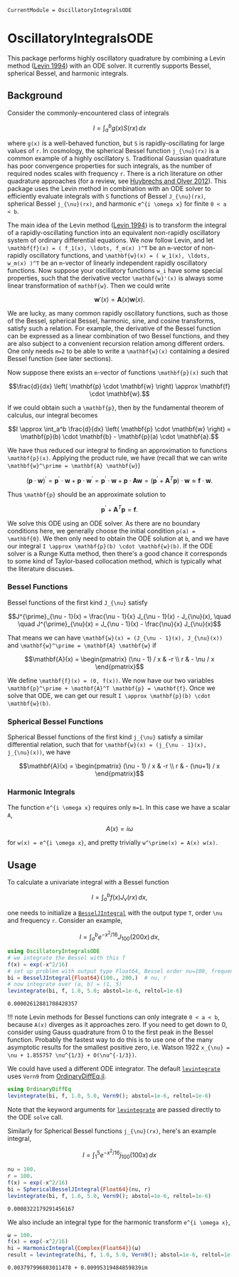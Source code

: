 ```@meta
CurrentModule = OscillatoryIntegralsODE
```

# OscillatoryIntegralsODE

This package performs highly oscillatory quadrature by combining a Levin method ([Levin 1994](https://www.sciencedirect.com/science/article/pii/0377042794001189)) with an ODE solver. It currently supports Bessel, spherical Bessel, and harmonic integrals. 

## Background

Consider the commonly-encountered class of integrals

```math
I = \int_a^b g(x) S(rx) \, dx
```

where ``g(x)`` is a well-behaved function, but ``S`` is rapidly-oscillating for large values of ``r``. In cosmology, the spherical Bessel function ``j_{\nu}(rx)`` is a common example of a highly oscillatory ``S``. Traditional Gaussian quadrature has poor convergence properties for such integrals, as the number of required nodes scales with frequency ``r``. There is a rich literature on other quadrature approaches (for a review, see [Huybrechs and Olver 2012](https://people.cs.kuleuven.be/~daan.huybrechs/research/HOQ.pdf)). This package uses the Levin method in combination with an ODE solver to efficiently evaluate integrals with ``S`` functions of Bessel ``J_{\nu}(rx)``, spherical Bessel ``j_{\nu}(rx)``, and harmonic ``e^{i \omega x}`` for finite ``0 < a < b``.

The main idea of the Levin method ([Levin 1994](https://www.sciencedirect.com/science/article/pii/0377042794001189)) is to transform the integral of a rapidly-oscillating function into an equivalent non-rapidly oscillatory system of ordinary differential equations. We now follow Levin, and let ``\mathbf{f}(x) = ( f_1(x), \ldots, f_m(x) )^T`` be an ``m``-vector of non-rapidly oscillatory functions, and ``\mathbf{w}(x) = ( w_1(x), \ldots, w_m(x) )^T`` be an ``m``-vector of linearly independent rapidly oscillatory functions. Now suppose your oscillatory functions ``w_i`` have some special properties, such that the derivative vector ``\mathbf{w}'(x)`` is always some linear transformation of ``mathbf{w}``. Then we could write 

```math
\mathbf{w}'(x) = \mathbf{A}(x) \mathbf{w}(x).
```
We are lucky, as many common rapidly oscillatory functions, such as those of the Bessel, spherical Bessel, harmonic, sine, and cosine transforms, satisfy such a relation. For example, the derivative of the Bessel function can be expressed as a linear combination of two Bessel functions, and they are also subject to a convenient recursion relation among different orders. One only needs ``m=2`` to be able to write a ``\mathbf{w}(x)`` containing a desired Bessel function (see later sections).

Now suppose there exists an ``m``-vector of functions ``\mathbf{p}(x)`` such that 
```math
\frac{d}{dx} \left( \mathbf{p} \cdot \mathbf{w} \right) \approx \mathbf{f} \cdot \mathbf{w}.
```
If we could obtain such a ``\mathbf{p}``, then by the fundamental theorem of calculus, our integral becomes
```math
I \approx \int_a^b \frac{d}{dx} \left( \mathbf{p}   \cdot \mathbf{w} \right) = \mathbf{p}(b) \cdot \mathbf{b} - \mathbf{p}(a) \cdot \mathbf{a}.
```
We have thus reduced our integral to finding an approximation to functions ``\mathbf{p}(x)``. Applying the product rule, we have (recall that we can write ``\mathbf{w}^\prime = \mathbf{A} \mathbf{w}``)
```math
(\mathbf{p} \cdot \mathbf{w})^\prime = \mathbf{p}^\prime \cdot \mathbf{w} + \mathbf{p} \cdot \mathbf{w}^\prime = \mathbf{p}^\prime \cdot \mathbf{w} + \mathbf{p} \cdot \mathbf{A} \mathbf{w} = (\mathbf{p}^\prime + \mathbf{A}^T \mathbf{p}) \cdot \mathbf{w} \approx \mathbf{f} \cdot \mathbf{w}.
```
Thus ``\mathbf{p}`` should be an approximate solution to 
```math
\mathbf{p}^\prime + \mathbf{A}^T \mathbf{p} = \mathbf{f}.
```
We solve this ODE using an ODE solver. As there are no boundary conditions here, we generally choose the initial condition ``p(a) = \mathbf{0}``. We then only need to obtain the ODE solution at ``b``, and we have our integral ``I \approx \mathbf{p}(b) \cdot \mathbf{w}(b)``. If the ODE solver is a Runge Kutta method, then there's a good chance it corresponds to some kind of Taylor-based collocation method, which is typically what the literature discuses.

### Bessel Functions
Bessel functions of the first kind ``J_{\nu}`` satisfy 
```math
J^{\prime}_{\nu - 1}(x) = \frac{\nu - 1}{x} J_{\nu - 1}(x) - J_{\nu}(x), \quad \quad
J^{\prime}_{\nu}(x) =  J_{\nu - 1}(x) - \frac{\nu}{x} J_{\nu}(x)
```
That means we can have ``\mathbf{w}(x) = (J_{\nu - 1}(x), J_{\nu}(x))`` and ``\mathbf{w}^\prime = \mathbf{A} \mathbf{w}`` if 
```math
\mathbf{A}(x) = \begin{pmatrix}
(\nu - 1) / x & -r \\ 
r &  - \nu / x
\end{pmatrix}
```
We define ``\mathbf{f}(x) = (0, f(x))``. We now have our two variables ``\mathbf{p}^\prime + \mathbf{A}^T \mathbf{p} = \mathbf{f}``. Once we solve that ODE, we can get our result ``I \approx \mathbf{p}(b) \cdot \mathbf{w}(b)``.

### Spherical Bessel Functions
Spherical Bessel functions of the first kind ``j_{\nu}`` satisfy a similar differential relation, such that for ``\mathbf{w}(x) = (j_{\nu - 1}(x), j_{\nu}(x))``, we have
```math
\mathbf{A}(x) = \begin{pmatrix}
(\nu - 1) / x & -r \\ 
r &  - (\nu+1) / x
\end{pmatrix}
```

### Harmonic Integrals
The function ``e^{i \omega x}`` requires only ``m=1``. In this case we have a scalar ``A``,
```math
A(x) = i \omega
```
for ``w(x) = e^{i \omega x}``, and pretty trivially ``w^\prime(x) = A(x) w(x)``.

## Usage

To calculate a univariate integral with a Bessel function
```math
I = \int_a^b f(x) J_{\nu}(r x) \, dx,
```
one needs to initialize a [`BesselJIntegral`](@ref) with the output type `T`, order ``\nu`` and frequency ``r``. Consider an example,
```math
I = \int_a^b e^{-x^2/16} J_{100}(200 x) \, dx,
```
```julia
using OscillatoryIntegralsODE
# we integrate the Bessel with this f
f(x) = exp(-x^2/16)
# set up problem with output type Float64, Bessel order nu=100, frequency r=100
bi = BesselJIntegral{Float64}(100., 200.)  # nu, r
# now integrate over (a, b) = (1, 5)
levintegrate(bi, f, 1.0, 5.0; abstol=1e-6, reltol=1e-6)
```
```
0.00002612881708428357
```

!!! note
    Levin methods for Bessel functions can only integrate ``0 < a < b``, because ``A(x)`` diverges as it approaches zero. If you need to get down to 0, consider using Gauss quadrature from 0 to the first peak in the Bessel function. Probably the fastest way to do this is to use one of the many asymptotic results for the smallest positive zero, i.e. Watson 1922 ``x_{\nu} = \nu + 1.855757 \nu^{1/3} + O(\nu^{-1/3})``.

We could have used a different ODE integrator. The default [`levintegrate`](@ref) uses `Vern9` from [OrdinaryDiffEq.jl](https://diffeq.sciml.ai/stable/solvers/ode_solve/#Recommended-Methods).

```julia
using OrdinaryDiffEq
levintegrate(bi, f, 1.0, 5.0, Vern9(); abstol=1e-6, reltol=1e-6)
```
Note that the keyword arguments for [`levintegrate`](@ref) are passed directly to the ODE `solve` call.

Similarly for Spherical Bessel functions ``j_{\nu}(rx)``, here's an example integral,
```math
I = \int_1^5 e^{-x^2/16} j_{100}(100 x)\, dx
```

```julia
nu = 100.
r = 100.
f(x) = exp(-x^2/16)
bi = SphericalBesselJIntegral{Float64}(nu, r)
levintegrate(bi, f, 1.0, 5.0, Vern9(); abstol=1e-6, reltol=1e-6)
```
```
0.0008322179291456167
```

We also include an integral type for the harmonic transform ``e^{i \omega x}``,
```julia
ω = 100.
f(x) = exp(-x^2/16)
hi = HarmonicIntegral{Complex{Float64}}(ω)
result = levintegrate(hi, f, 1.0, 5.0, Vern9(); abstol=1e-6, reltol=1e-6)
```
```
0.003797996803011478 + 0.00995319484859839im
```
